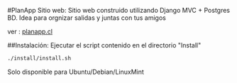 #PlanApp Sitio web:
Sitio web construido utilizando Django MVC + Postgres BD.
Idea para orgnizar salidas y juntas con tus amigos

ver : [planapp.cl](http://www.panapp.cl)


##Instalación:
Ejecutar el script contenido en el directorio "Install"

```bash
./install/install.sh
```
Solo disponible para Ubuntu/Debian/LinuxMint
